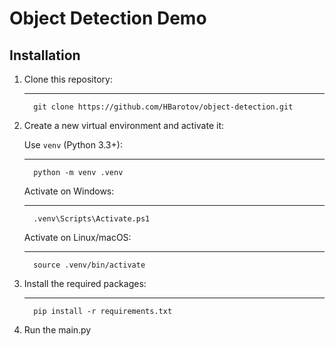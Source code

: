 # Object Detection Demo

## Installation
1. Clone this repository:
   
   ------------
         git clone https://github.com/HBarotov/object-detection.git
  
2. Create a new virtual environment and activate it:

   Use ```venv``` (Python 3.3+):
   
   ------------
         python -m venv .venv

   Activate on Windows:

   ------------
         .venv\Scripts\Activate.ps1

   Activate on Linux/macOS:

   ------------
         source .venv/bin/activate
3. Install the required packages:

   ------------
         pip install -r requirements.txt

4. Run the main.py
